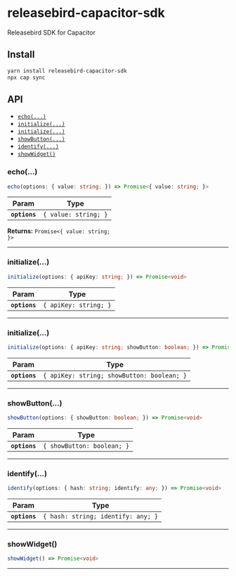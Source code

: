 # releasebird-capacitor-sdk

Releasebird SDK for Capacitor

## Install

```bash
yarn install releasebird-capacitor-sdk
npx cap sync
```

## API

<docgen-index>

* [`echo(...)`](#echo)
* [`initialize(...)`](#initialize)
* [`initialize(...)`](#initialize)
* [`showButton(...)`](#showbutton)
* [`identify(...)`](#identify)
* [`showWidget()`](#showwidget)

</docgen-index>

<docgen-api>
<!--Update the source file JSDoc comments and rerun docgen to update the docs below-->

### echo(...)

```typescript
echo(options: { value: string; }) => Promise<{ value: string; }>
```

| Param         | Type                            |
| ------------- | ------------------------------- |
| **`options`** | <code>{ value: string; }</code> |

**Returns:** <code>Promise&lt;{ value: string; }&gt;</code>

--------------------


### initialize(...)

```typescript
initialize(options: { apiKey: string; }) => Promise<void>
```

| Param         | Type                             |
| ------------- | -------------------------------- |
| **`options`** | <code>{ apiKey: string; }</code> |

--------------------


### initialize(...)

```typescript
initialize(options: { apiKey: string; showButton: boolean; }) => Promise<void>
```

| Param         | Type                                                  |
| ------------- | ----------------------------------------------------- |
| **`options`** | <code>{ apiKey: string; showButton: boolean; }</code> |

--------------------


### showButton(...)

```typescript
showButton(options: { showButton: boolean; }) => Promise<void>
```

| Param         | Type                                  |
| ------------- | ------------------------------------- |
| **`options`** | <code>{ showButton: boolean; }</code> |

--------------------


### identify(...)

```typescript
identify(options: { hash: string; identify: any; }) => Promise<void>
```

| Param         | Type                                          |
| ------------- | --------------------------------------------- |
| **`options`** | <code>{ hash: string; identify: any; }</code> |

--------------------


### showWidget()

```typescript
showWidget() => Promise<void>
```

--------------------

</docgen-api>
